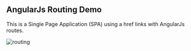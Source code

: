 ## AngularJs Routing Demo

This is a Single Page Application (SPA) using a href links with AngularJs routes.

![routing](https://user-images.githubusercontent.com/10501925/38090101-cad3dbd4-3361-11e8-88ad-235a74acfa41.jpg)
